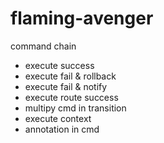 flaming-avenger
===============

command chain 

* execute success
* execute fail & rollback
* execute fail & notify
* execute route success
* multipy cmd in transition
* execute context
* annotation in cmd